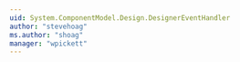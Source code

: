 ```yaml
---
uid: System.ComponentModel.Design.DesignerEventHandler
author: "stevehoag"
ms.author: "shoag"
manager: "wpickett"
---
```

